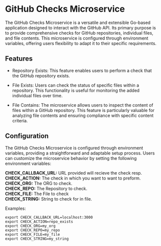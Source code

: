 # GitHub Checks Microservice

The GitHub Checks Microservice is a versatile and extensible Go-based application designed to interact with the GitHub API. Its primary purpose is to provide comprehensive checks for GitHub repositories, individual files, and file contents. This microservice is configured through environment variables, offering users flexibility to adapt it to their specific requirements.


## Features

- Repository Exists:
This feature enables users to perform a check that the GitHub repository exists.

- File Exists:
Users can check the status of specific files within a repository. This functionality is useful for monitoring the added individual files over time.

- File Contains:
The microservice allows users to inspect the content of files within a GitHub repository. This feature is particularly valuable for analyzing file contents and ensuring compliance with specific content criteria.


## Configuration
The GitHub Checks Microservice is configured through environment variables, providing a straightforward and adaptable setup process. Users can customize the microservice behavior by setting the following environment variables:

<b>CHECK_CALLBACK_URL:</b> URL provided will recieve the check resp.<br>
<b>CHECK_ACTION:</b> The check in which you want to want to preform.<br>
<b>CHECK_ORG:</b> The ORG to check.<br>
<b>CHECK_REPO:</b> The Repository to check.<br>
<b>CHECK_FILE:</b> The File to check <br>
<b>CHECK_STRING:</b> String to check for in file.<br>




Examples:<br>
```
export CHECK_CALLBACK_URL=localhost:3000
export CHECK_ACTION=repo_exists
export CHECK_ORG=my_org
export CHECK_REPO=my_repo
export CHECK_FILE=my_file
export CHECK_STRING=my_string
```

